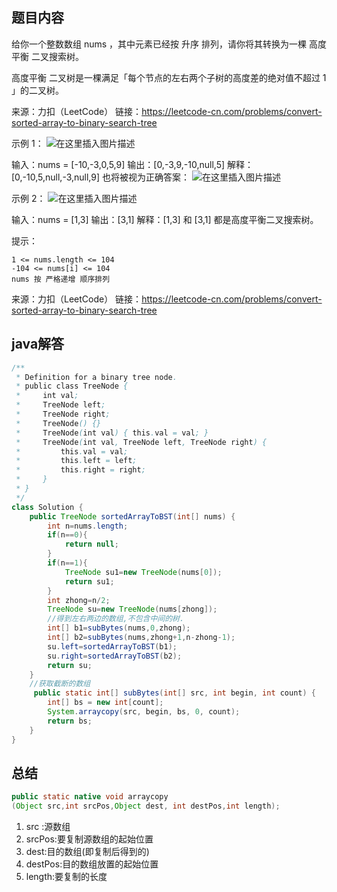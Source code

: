﻿## 题目内容
给你一个整数数组 nums ，其中元素已经按 升序 排列，请你将其转换为一棵 高度平衡 二叉搜索树。

高度平衡 二叉树是一棵满足「每个节点的左右两个子树的高度差的绝对值不超过 1 」的二叉树。

来源：力扣（LeetCode）
链接：https://leetcode-cn.com/problems/convert-sorted-array-to-binary-search-tree

示例 1：
![在这里插入图片描述](https://img-blog.csdnimg.cn/20210424160418109.jpg?x-oss-process=image/watermark,type_ZmFuZ3poZW5naGVpdGk,shadow_10,text_aHR0cHM6Ly9ibG9nLmNzZG4ubmV0L21vZ2JveA==,size_16,color_FFFFFF,t_70#pic_center)

输入：nums = [-10,-3,0,5,9]
输出：[0,-3,9,-10,null,5]
解释：[0,-10,5,null,-3,null,9] 也将被视为正确答案：
![在这里插入图片描述](https://img-blog.csdnimg.cn/20210424160457608.jpg?x-oss-process=image/watermark,type_ZmFuZ3poZW5naGVpdGk,shadow_10,text_aHR0cHM6Ly9ibG9nLmNzZG4ubmV0L21vZ2JveA==,size_16,color_FFFFFF,t_70#pic_center)


示例 2：
![在这里插入图片描述](https://img-blog.csdnimg.cn/20210424160444440.jpg#pic_center)

输入：nums = [1,3]
输出：[3,1]
解释：[1,3] 和 [3,1] 都是高度平衡二叉搜索树。

 

提示：

    1 <= nums.length <= 104
    -104 <= nums[i] <= 104
    nums 按 严格递增 顺序排列

来源：力扣（LeetCode）
链接：https://leetcode-cn.com/problems/convert-sorted-array-to-binary-search-tree

## java解答
```java
/**
 * Definition for a binary tree node.
 * public class TreeNode {
 *     int val;
 *     TreeNode left;
 *     TreeNode right;
 *     TreeNode() {}
 *     TreeNode(int val) { this.val = val; }
 *     TreeNode(int val, TreeNode left, TreeNode right) {
 *         this.val = val;
 *         this.left = left;
 *         this.right = right;
 *     }
 * }
 */
class Solution {
    public TreeNode sortedArrayToBST(int[] nums) {
        int n=nums.length;
        if(n==0){
            return null;
        }
        if(n==1){
            TreeNode su1=new TreeNode(nums[0]);
            return su1;
        }
        int zhong=n/2;
        TreeNode su=new TreeNode(nums[zhong]);
        //得到左右两边的数组,不包含中间的树.
        int[] b1=subBytes(nums,0,zhong);
        int[] b2=subBytes(nums,zhong+1,n-zhong-1);
        su.left=sortedArrayToBST(b1);
        su.right=sortedArrayToBST(b2);
        return su;
    }
    //获取截断的数组
     public static int[] subBytes(int[] src, int begin, int count) {
        int[] bs = new int[count];
        System.arraycopy(src, begin, bs, 0, count);
        return bs;
    }
}
```
## 总结
```java
public static native void arraycopy
(Object src,int srcPos,Object dest, int destPos,int length);
```
1. src :源数组
2. srcPos:要复制源数组的起始位置
3. dest:目的数组(即复制后得到的)
4. destPos:目的数组放置的起始位置
5. length:要复制的长度
